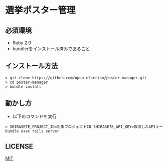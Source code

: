 選挙ポスター管理
===========


必須環境
--------

- Ruby 2.0
- bundlerをインストール済みであること

インストール方法
----------------

```
> git clone https://github.com/open-election/poster-manager.git
> cd poster-manager
> bundle install
```

動かし方
--------

- 以下のコマンドを実行

```
> SHIRASETE_PROJECT_ID=対象プロジェクトID SHIRASETE_API_KEY=取得したAPIキー bundle exec rails server
```


LICENSE
-------

[MIT](http://opensource.org/licenses/MIT)
